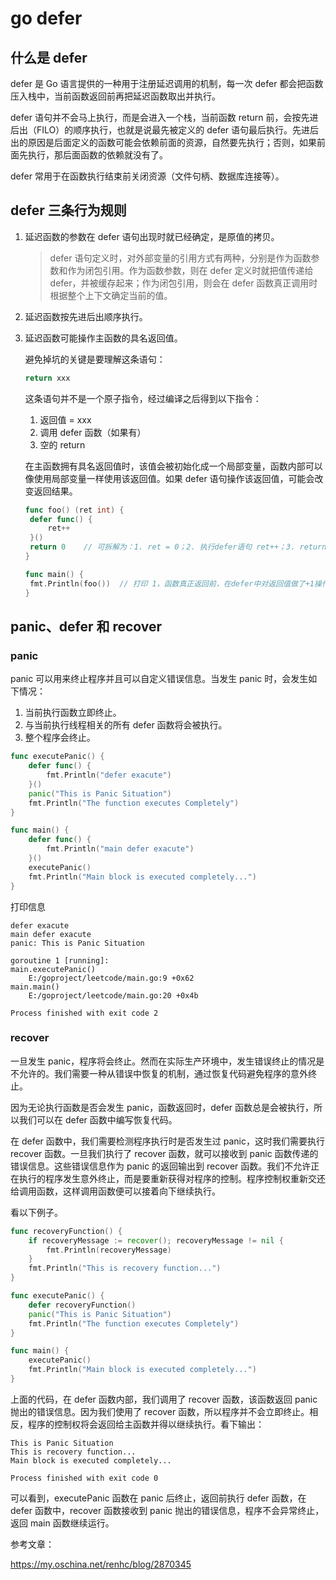 # go defer

## 什么是 defer

defer 是 Go 语言提供的一种用于注册延迟调用的机制，每一次 defer 都会把函数压入栈中，当前函数返回前再把延迟函数取出并执行。

defer 语句并不会马上执行，而是会进入一个栈，当前函数 return 前，会按先进后出（FILO）的顺序执行，也就是说最先被定义的 defer 语句最后执行。先进后出的原因是后面定义的函数可能会依赖前面的资源，自然要先执行；否则，如果前面先执行，那后面函数的依赖就没有了。

defer 常用于在函数执行结束前关闭资源（文件句柄、数据库连接等）。

## defer 三条行为规则

1. 延迟函数的参数在 defer 语句出现时就已经确定，是原值的拷贝。

   > defer 语句定义时，对外部变量的引用方式有两种，分别是作为函数参数和作为闭包引用。作为函数参数，则在 defer 定义时就把值传递给 defer，并被缓存起来；作为闭包引用，则会在 defer 函数真正调用时根据整个上下文确定当前的值。

2. 延迟函数按先进后出顺序执行。

3. 延迟函数可能操作主函数的具名返回值。

   避免掉坑的关键是要理解这条语句：

   ```go
   return xxx
   ```

   这条语句并不是一个原子指令，经过编译之后得到以下指令：

   1. 返回值 = xxx
   2. 调用 defer 函数（如果有）
   3. 空的 return

   在主函数拥有具名返回值时，该值会被初始化成一个局部变量，函数内部可以像使用局部变量一样使用该返回值。如果 defer 语句操作该返回值，可能会改变返回结果。

   ```go
   func foo() (ret int) {
   	defer func() {
   		ret++
   	}()
   	return 0	// 可拆解为：1. ret = 0；2. 执行defer语句 ret++；3. return
   }
   
   func main() {
   	fmt.Println(foo())	// 打印 1，函数真正返回前，在defer中对返回值做了+1操作
   }
   ```


## panic、defer 和 recover

### panic

panic 可以用来终止程序并且可以自定义错误信息。当发生 panic 时，会发生如下情况：

1. 当前执行函数立即终止。
2. 与当前执行线程相关的所有 defer 函数将会被执行。
3. 整个程序会终止。

```go
func executePanic() {
	defer func() {
		fmt.Println("defer exacute")
	}()
	panic("This is Panic Situation")
	fmt.Println("The function executes Completely")
}

func main() {
	defer func() {
		fmt.Println("main defer exacute")
	}()
	executePanic()
	fmt.Println("Main block is executed completely...")
}
```

打印信息

```
defer exacute
main defer exacute
panic: This is Panic Situation

goroutine 1 [running]:
main.executePanic()
	E:/goproject/leetcode/main.go:9 +0x62
main.main()
	E:/goproject/leetcode/main.go:20 +0x4b

Process finished with exit code 2
```

### recover

一旦发生 panic，程序将会终止。然而在实际生产环境中，发生错误终止的情况是不允许的。我们需要一种从错误中恢复的机制，通过恢复代码避免程序的意外终止。

因为无论执行函数是否会发生 panic，函数返回时，defer 函数总是会被执行，所以我们可以在 defer 函数中编写恢复代码。

在 defer 函数中，我们需要检测程序执行时是否发生过 panic，这时我们需要执行 recover 函数。一旦我们执行了 recover 函数，就可以接收到 panic 函数传递的错误信息。这些错误信息作为 panic 的返回输出到 recover 函数。我们不允许正在执行的程序发生意外终止，而是要重新获得对程序的控制。程序控制权重新交还给调用函数，这样调用函数便可以接着向下继续执行。

看以下例子。

```go
func recoveryFunction() {
    if recoveryMessage := recover(); recoveryMessage != nil {
        fmt.Println(recoveryMessage)
    }
    fmt.Println("This is recovery function...")
}

func executePanic() {
    defer recoveryFunction()
    panic("This is Panic Situation")
    fmt.Println("The function executes Completely")
}

func main() {
    executePanic()
    fmt.Println("Main block is executed completely...")
}
```

上面的代码，在 defer 函数内部，我们调用了 recover 函数，该函数返回 panic 抛出的错误信息。因为我们使用了 recover 函数，所以程序并不会立即终止。相反，程序的控制权将会返回给主函数并得以继续执行。看下输出：

```
This is Panic Situation
This is recovery function...
Main block is executed completely...

Process finished with exit code 0
```

可以看到，executePanic 函数在 panic 后终止，返回前执行 defer 函数，在 defer 函数中，recover 函数接收到 panic 抛出的错误信息，程序不会异常终止，返回 main 函数继续运行。



参考文章：

https://my.oschina.net/renhc/blog/2870345